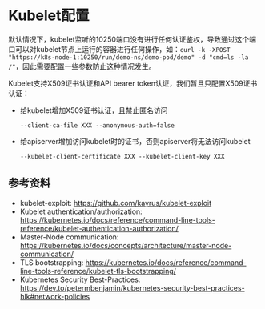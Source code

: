 # Kubelet配置

默认情况下，kubelet监听的10250端口没有进行任何认证鉴权，导致通过这个端口可以对kubelet节点上运行的容器进行任何操作，如：`curl -k -XPOST "https://k8s-node-1:10250/run/demo-ns/demo-pod/demo" -d "cmd=ls -la /"`，因此需要配置一些参数防止这种情况发生。

Kubelet支持X509证书认证和API bearer token认证，我们暂且只配置X509证书认证：

* 给kubelet增加X509证书认证，且禁止匿名访问

  `--client-ca-file XXX --anonymous-auth=false`

* 给apiserver增加访问kubelet时的证书，否则apiserver将无法访问kubelet

  `--kubelet-client-certificate XXX --kubelet-client-key XXX`

## 参考资料

* kubelet-exploit: https://github.com/kayrus/kubelet-exploit
* Kubelet authentication/authorization: https://kubernetes.io/docs/reference/command-line-tools-reference/kubelet-authentication-authorization/
* Master-Node communication: https://kubernetes.io/docs/concepts/architecture/master-node-communication/
* TLS bootstrapping: https://kubernetes.io/docs/reference/command-line-tools-reference/kubelet-tls-bootstrapping/
* Kubernetes Security Best-Practices: https://dev.to/petermbenjamin/kubernetes-security-best-practices-hlk#network-policies
